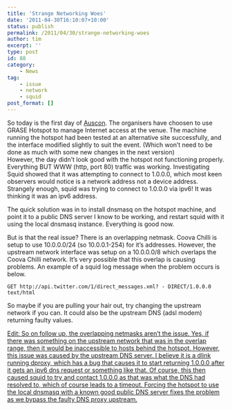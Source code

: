 ```yaml
---
title: 'Strange Networking Woes'
date: '2011-04-30T16:10:07+10:00'
status: publish
permalink: /2011/04/30/strange-networking-woes
author: tim
excerpt: ''
type: post
id: 88
category:
    - News
tag:
    - issue
    - network
    - squid
post_format: []
---
```

So today is the first day of [Auscon](http://www.auscongames.com.au). The organisers have choosen to use GRASE Hotspot to manage Internet access at the venue. The machine running the hotspot had been tested at an alternative site successfully, and the interface modified slightly to suit the event. (Which won’t need to be done as much with some new changes in the next version)  
However, the day didn’t look good with the hotspot not functioning properly. Everything BUT WWW (http, port 80) traffic was working. Investigating Squid showed that it was attempting to connect to 1.0.0.0, which most keen observers would notice is a network address not a device address. Strangely enough, squid was trying to connect to 1.0.0.0 via ipv6! It was thinking it was an ipv6 address.

The quick solution was in to install dnsmasq on the hotspot machine, and point it to a public DNS server I know to be working, and restart squid with it using the local dnsmasq instance. Everything is good now.

But is that the real issue? There is an overlapping netmask. Coova Chilli is setup to use 10.0.0.0/24 (so 10.0.0.1-254) for it’s addresses. However, the upstream network interface was setup on a 10.0.0.0/8 which overlaps the Coova Chilli network. It’s very possible that this overlap is causing problems. An example of a squid log message when the problem occurs is below.

`GET http://api.twitter.com/1/direct_messages.xml? - DIRECT/1.0.0.0 text/html`

So maybe if you are pulling your hair out, try changing the upstream network if you can. It could also be the upstream DNS (adsl modem) returning faulty values.

<ins datetime="2011-04-30T22:57:27+00:00">Edit: So on follow up, the overlapping netmasks aren’t the issue. Yes, if there was something on the upstream network that was in the overlap range, then it would be inaccessible to hosts behind the hotspot. However, this issue was caused by the upstream DNS server. I believe it is a dlink running dproxy, which has a bug that causes it to start returning 1.0.0.0 after it gets an ipv6 dns request or something like that. Of course, this then caused squid to try and contact 1.0.0.0 as that was what the DNS had resolved to, which of course leads to a timeout. Forcing the hotspot to use the local dnsmasq with a known good public DNS server fixes the problem as we bypass the faulty DNS proxy upstream.</ins>